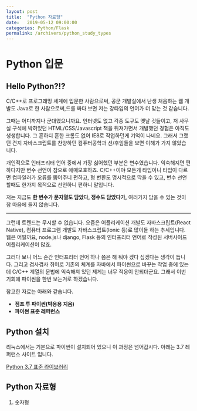 ```yaml
---
layout: post
title:  "Python 자료형"
date:   2019-05-12 09:00:00
categories: Python/Flask
permalink: /archivers/python_study_types
---
```


# Python 입문

## Hello Python?!?

C/C++로 프로그래밍 세계에 입문한 사람으로써, 공군 개발실에서 난생 처음하는 웹 개발도 Java로 한 사람으로써,드를 짜다 보면 저는 강타입의 언어가 더 맞는 것 같습니다. 

그때는 어디까지나 군대였으니까요. 인터넷도 없고 각종 도구도 옛날 것들이고, 저 사무실 구석에 박혀있던 HTML/CSS/Javascript 책을 뒤져가면서 개발했던 경험은 아직도 생생합니다. 그 흔하디 흔한 크롬도 없어 IE8로 작업하던게 기억이 나네요. 그래서 그랬던 건지 자바스크립트를 찬양하던 컴퓨터공학과 선/후임들을 보면 이해가 가지 않았습니다. 

개인적으로 인터프리터 언어 중에서 가장 싫어했던 부분은 변수였습니다. 익숙해지면 편하다지만 변수 선언이 참으로 애매모호하죠. C/C++이야 모든게 타입이니 타입이 다르면 컴파일러가 오류를 뿜어주니 편하고, 형 변환도 명시적으로 막을 수 있고, 변수 선언할때도 한가지 목적으로 선언하니 편하니 말입니다. 

저는 지금도 **한 변수가 문자열도 담았다, 정수도 담았다가,**  여러가지 담을 수 있는 것이 참 마음에 들지 않습니다. 


-----------

그런데 트렌드는 무시할 수 없습니다. 요즘은 어플리케이션 개발도 자바스크립트(React Native), 컴퓨터 프로그램 개발도 자바스크립트(Ionic 등)로 많이들 하는 추세입니다. 웹은 어떨까요, node.js나 django, Flask 등의 인터프리터 언어로 작성된 서버사이드 어플리케이션이 많죠. 

그러다 보니 어느 순간 인터프리터 언어 하나 쯤은 해 둬야 겠다 싶겠다는 생각이 듭니다. 그리고 겸사겸사 취미로 기존의 체계를 자바에서 파이썬으로 바꾸는 작업 중에 있는데 C/C++ 계열의 문법에 익숙해져 있던 제게는 너무 적응이 안되더군요. 그래서 이번 기회에 파이썬을 한번 보는거로 하겠습니다.

참고한 자료는 아래와 같습니다.

* **점프 투 파이썬(박응용 지음)**
* **파이썬 표준 레퍼런스**


## Python 설치

리눅스에서는 기본으로 파이썬이 설치되어 있으니 이 과정은 넘어갑시다. 아래는 3.7 레퍼런스 사이트 입니다.

[Python 3.7 표준 라이브러리](https://docs.python.org/ko/3/library/index.html)


## Python 자료형

1. 숫자형






